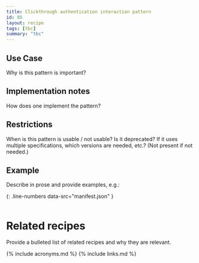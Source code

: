 ```yaml
---
title: Clickthrough authentication interaction pattern
id: 85
layout: recipe
tags: [tbc]
summary: "tbc"
---
```



## Use Case

Why is this pattern is important?

## Implementation notes

How does one implement the pattern?

## Restrictions

When is this pattern is usable / not usable? Is it deprecated? If it uses multiple specifications, which versions are needed, etc.? (Not present if not needed.)

## Example

Describe in prose and provide examples, e.g.: 

{: .line-numbers data-src="manifest.json" }
```json
```

# Related recipes

Provide a bulleted list of related recipes and why they are relevant.


{% include acronyms.md %}
{% include links.md %}

